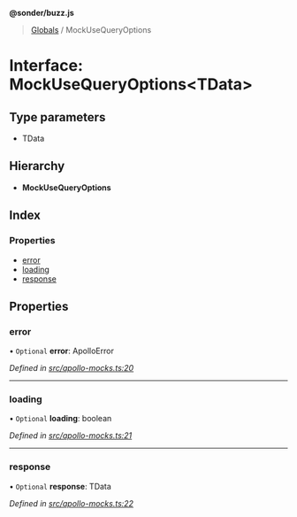 **@sonder/buzz.js**

> [Globals](../README.md) / MockUseQueryOptions

# Interface: MockUseQueryOptions\<**TData**>

## Type parameters

- TData

## Hierarchy

- **MockUseQueryOptions**

## Index

### Properties

- [error](mockusequeryoptions.md#error)
- [loading](mockusequeryoptions.md#loading)
- [response](mockusequeryoptions.md#response)

## Properties

### error

• `Optional` **error**: ApolloError

_Defined in [src/apollo-mocks.ts:20](https://github.com/flatbook/buzz.js/blob/b0289d3/src/apollo-mocks.ts#L20)_

---

### loading

• `Optional` **loading**: boolean

_Defined in [src/apollo-mocks.ts:21](https://github.com/flatbook/buzz.js/blob/b0289d3/src/apollo-mocks.ts#L21)_

---

### response

• `Optional` **response**: TData

_Defined in [src/apollo-mocks.ts:22](https://github.com/flatbook/buzz.js/blob/b0289d3/src/apollo-mocks.ts#L22)_
